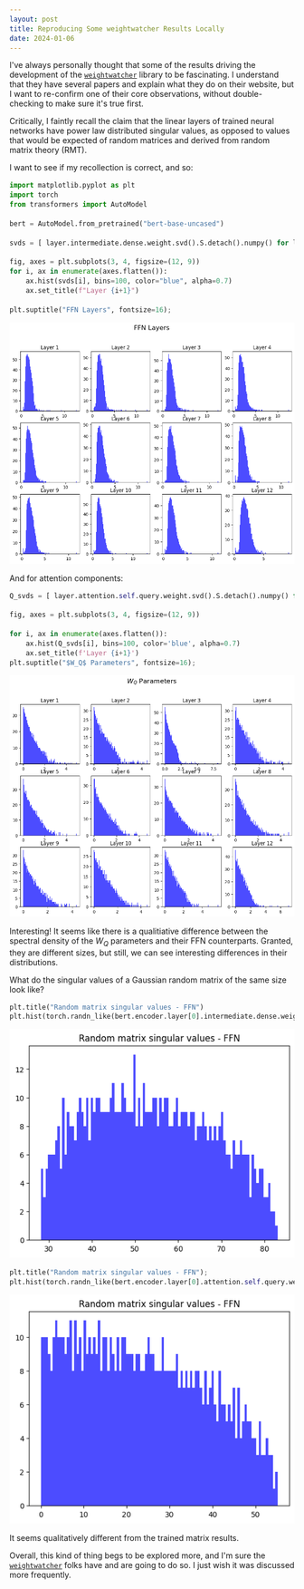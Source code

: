 ```yaml
---
layout: post
title: Reproducing Some weightwatcher Results Locally
date: 2024-01-06
---
```

I've always personally thought that some of the results driving the development of the [`weightwatcher`](https://weightwatcher.ai/) library to be fascinating. I understand that they have several papers and explain what they do on their website, but I want to re-confirm one of their core observations, without double-checking to make sure it's true first.

Critically, I faintly recall the claim that the linear layers of trained neural networks have power law distributed singular values, as opposed to values that would be expected of random matrices and derived from random matrix theory (RMT).

I want to see if my recollection is correct, and so:


```python
import matplotlib.pyplot as plt
import torch
from transformers import AutoModel

bert = AutoModel.from_pretrained("bert-base-uncased")

svds = [ layer.intermediate.dense.weight.svd().S.detach().numpy() for layer in bert.encoder.layer ]

fig, axes = plt.subplots(3, 4, figsize=(12, 9))
for i, ax in enumerate(axes.flatten()):
    ax.hist(svds[i], bins=100, color="blue", alpha=0.7)
    ax.set_title(f"Layer {i+1}")

plt.suptitle("FFN Layers", fontsize=16);
```

![png](/images/weightwatcher_files/output_1_0.png)

And for attention components:

```python
Q_svds = [ layer.attention.self.query.weight.svd().S.detach().numpy() for layer in bert.encoder.layer ]

fig, axes = plt.subplots(3, 4, figsize=(12, 9))

for i, ax in enumerate(axes.flatten()):
    ax.hist(Q_svds[i], bins=100, color='blue', alpha=0.7)
    ax.set_title(f'Layer {i+1}')
plt.suptitle("$W_Q$ Parameters", fontsize=16);
```

![png](/images/weightwatcher_files/output_3_0.png)

Interesting! It seems like there is a qualitiative difference between the spectral density of the $W_Q$ parameters and their FFN counterparts. Granted, they are different sizes, but still, we can see interesting differences in their distributions.

What do the singular values of a Gaussian random matrix of the same size look like?


```python
plt.title("Random matrix singular values - FFN")
plt.hist(torch.randn_like(bert.encoder.layer[0].intermediate.dense.weight).svd().S, color="blue", alpha=0.7, bins=100);
```
    
![png](/images/weightwatcher_files/output_5_0.png)

```python
plt.title("Random matrix singular values - FFN");
plt.hist(torch.randn_like(bert.encoder.layer[0].attention.self.query.weight).svd().S, color="blue", alpha=0.7, bins=100);
```

![png](/images/weightwatcher_files/output_6_0.png)

It seems qualitatively different from the trained matrix results.

Overall, this kind of thing begs to be explored more, and I'm sure the [`weightwatcher`](https://weightwatcher.ai/) folks have and are going to do so. I just wish it was discussed more frequently.
